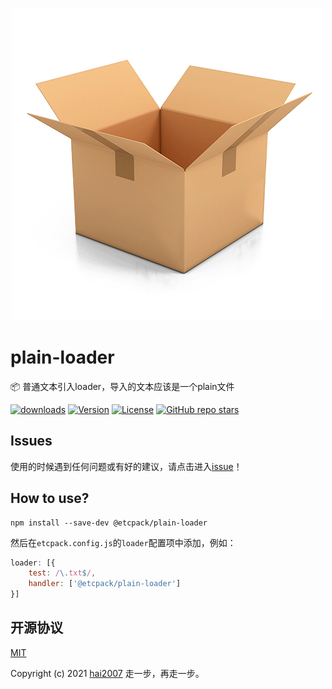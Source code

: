<p align='center'>
    <a href='https://ectpack.github.io/api' target='_blank'>
        <img src='./logo.png'>
    </a>
</p>

# plain-loader
📦 普通文本引入loader，导入的文本应该是一个plain文件

<p>
  <a href="https://hai2007.gitee.io/npm-downloads?interval=7&packages=@etcpack/plain-loader"><img src="https://img.shields.io/npm/dm/@etcpack/plain-loader.svg" alt="downloads"></a>
  <a href="https://www.npmjs.com/package/@etcpack/plain-loader"><img src="https://img.shields.io/npm/v/@etcpack/plain-loader.svg" alt="Version"></a>
  <a href="https://github.com/etcpack/plain-loader/blob/master/LICENSE"><img src="https://img.shields.io/npm/l/@etcpack/plain-loader.svg" alt="License"></a>
  <a href="https://github.com/etcpack/plain-loader" target='_blank'><img alt="GitHub repo stars" src="https://img.shields.io/github/stars/etcpack/plain-loader?style=social"></a>
</p>

## Issues
使用的时候遇到任何问题或有好的建议，请点击进入[issue](https://github.com/etcpack/plain-loader/issues)！

## How to use?

```
npm install --save-dev @etcpack/plain-loader
```

然后在```etcpack.config.js```的```loader```配置项中添加，例如：

```js
loader: [{
    test: /\.txt$/,
    handler: ['@etcpack/plain-loader']
}]
```

开源协议
---------------------------------------
[MIT](https://github.com/etcpack/plain-loader/blob/master/LICENSE)

Copyright (c) 2021 [hai2007](https://hai2007.gitee.io/sweethome/) 走一步，再走一步。
